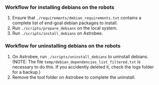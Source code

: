 
### Workflow for installing debians on the robots

1. Ensure that `./requirements/debian_requirements.txt` contains a complete list of end-goal debian packages to install. 
2. Run `./scripts/prepare_debians` on the local system.
3. Run `./scripts/install_debians` on Astrobee.

### Workflow for uninstalling debians on the robots

1. On Astrobee, run `./scripts/uninstall_debians` to uninstall debians. (NOTE: The file `temp/debian_dependencies_list_filtered.txt` is necessary to do this. If you accidently deleted it, check the logs folder for a backup.)
2. Remove the tool folder on Astrobee to complete the uninstall.
